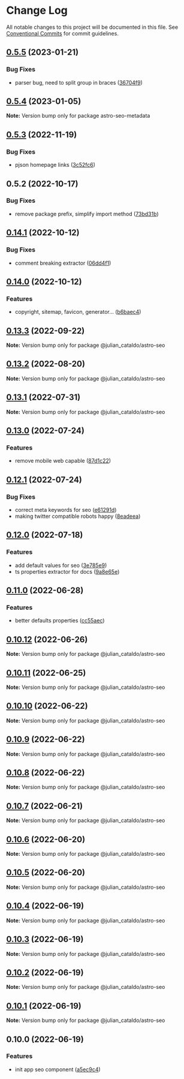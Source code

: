 # Change Log

All notable changes to this project will be documented in this file.
See [Conventional Commits](https://conventionalcommits.org) for commit guidelines.

## [0.5.5](https://github.com/JulianCataldo/web-garden/compare/astro-seo-metadata@0.5.4...astro-seo-metadata@0.5.5) (2023-01-21)

### Bug Fixes

- parser bug, need to split group in braces ([36704f9](https://github.com/JulianCataldo/web-garden/commit/36704f9856772024abeb1fdf32f0d059af281948))

## [0.5.4](https://github.com/JulianCataldo/web-garden/compare/astro-seo-metadata@0.5.3...astro-seo-metadata@0.5.4) (2023-01-05)

**Note:** Version bump only for package astro-seo-metadata

## [0.5.3](https://github.com/JulianCataldo/web-garden/compare/astro-seo-metadata@0.5.2...astro-seo-metadata@0.5.3) (2022-11-19)

### Bug Fixes

- pjson homepage links ([3c52fc6](https://github.com/JulianCataldo/web-garden/commit/3c52fc692feda650e6fbb227f30c7c170e514308))

## 0.5.2 (2022-10-17)

### Bug Fixes

- remove package prefix, simplify import method ([73bd31b](https://github.com/JulianCataldo/web-garden/commit/73bd31bf1f501624036a74a3f19c5bf83cc9c0a4))

## [0.14.1](https://github.com/JulianCataldo/web-garden/compare/@julian_cataldo/astro-seo@0.14.0...@julian_cataldo/astro-seo@0.14.1) (2022-10-12)

### Bug Fixes

- comment breaking extractor ([06dd4f1](https://github.com/JulianCataldo/web-garden/commit/06dd4f1278a4525c0dd2938bbadf2430b242d8be))

## [0.14.0](https://github.com/JulianCataldo/web-garden/compare/@julian_cataldo/astro-seo@0.13.3...@julian_cataldo/astro-seo@0.14.0) (2022-10-12)

### Features

- copyright, sitemap, favicon, generator… ([b6baec4](https://github.com/JulianCataldo/web-garden/commit/b6baec430ba9c4e8693d6bdc22a7baae2667e710))

## [0.13.3](https://github.com/JulianCataldo/web-garden/compare/@julian_cataldo/astro-seo@0.13.2...@julian_cataldo/astro-seo@0.13.3) (2022-09-22)

**Note:** Version bump only for package @julian_cataldo/astro-seo

## [0.13.2](https://github.com/JulianCataldo/web-garden/compare/@julian_cataldo/astro-seo@0.13.1...@julian_cataldo/astro-seo@0.13.2) (2022-08-20)

**Note:** Version bump only for package @julian_cataldo/astro-seo

## [0.13.1](https://github.com/JulianCataldo/web-garden/compare/@julian_cataldo/astro-seo@0.13.0...@julian_cataldo/astro-seo@0.13.1) (2022-07-31)

**Note:** Version bump only for package @julian_cataldo/astro-seo

## [0.13.0](https://github.com/JulianCataldo/web-garden/compare/@julian_cataldo/astro-seo@0.12.1...@julian_cataldo/astro-seo@0.13.0) (2022-07-24)

### Features

- remove mobile web capable ([87d1c22](https://github.com/JulianCataldo/web-garden/commit/87d1c22275381be50f6ba45f2cd8f3c528da04ec))

## [0.12.1](https://github.com/JulianCataldo/web-garden/compare/@julian_cataldo/astro-seo@0.12.0...@julian_cataldo/astro-seo@0.12.1) (2022-07-24)

### Bug Fixes

- correct meta keywords for seo ([e61291d](https://github.com/JulianCataldo/web-garden/commit/e61291d3c4f42ceda591f0ba9358de8db5608736))
- making twitter compatible robots happy ([8eadeea](https://github.com/JulianCataldo/web-garden/commit/8eadeea23673ef029109b308def53ec9c38e714d))

## [0.12.0](https://github.com/JulianCataldo/web-garden/compare/@julian_cataldo/astro-seo@0.11.0...@julian_cataldo/astro-seo@0.12.0) (2022-07-18)

### Features

- add default values for seo ([3e785e9](https://github.com/JulianCataldo/web-garden/commit/3e785e9217892d5966d97fbaed908c360c0315bb))
- ts properties extractor for docs ([9a8e65e](https://github.com/JulianCataldo/web-garden/commit/9a8e65ed1b11f5ab70596fad34bd839cb41ee7dc))

## [0.11.0](https://github.com/JulianCataldo/web-garden/compare/@julian_cataldo/astro-seo@0.10.12...@julian_cataldo/astro-seo@0.11.0) (2022-06-28)

### Features

- better defaults properties ([cc55aec](https://github.com/JulianCataldo/web-garden/commit/cc55aecd0ea8051ab268c391cb5a28372d7ca896))

## [0.10.12](https://github.com/JulianCataldo/web-garden/compare/@julian_cataldo/astro-seo@0.10.11...@julian_cataldo/astro-seo@0.10.12) (2022-06-26)

**Note:** Version bump only for package @julian_cataldo/astro-seo

## [0.10.11](https://github.com/JulianCataldo/web-garden/compare/@julian_cataldo/astro-seo@0.10.10...@julian_cataldo/astro-seo@0.10.11) (2022-06-25)

**Note:** Version bump only for package @julian_cataldo/astro-seo

## [0.10.10](https://github.com/JulianCataldo/web-garden/compare/@julian_cataldo/astro-seo@0.10.9...@julian_cataldo/astro-seo@0.10.10) (2022-06-22)

**Note:** Version bump only for package @julian_cataldo/astro-seo

## [0.10.9](https://github.com/JulianCataldo/web-garden/compare/@julian_cataldo/astro-seo@0.10.8...@julian_cataldo/astro-seo@0.10.9) (2022-06-22)

**Note:** Version bump only for package @julian_cataldo/astro-seo

## [0.10.8](https://github.com/JulianCataldo/web-garden/compare/@julian_cataldo/astro-seo@0.10.7...@julian_cataldo/astro-seo@0.10.8) (2022-06-22)

**Note:** Version bump only for package @julian_cataldo/astro-seo

## [0.10.7](https://github.com/JulianCataldo/web-garden/compare/@julian_cataldo/astro-seo@0.10.6...@julian_cataldo/astro-seo@0.10.7) (2022-06-21)

**Note:** Version bump only for package @julian_cataldo/astro-seo

## [0.10.6](https://github.com/JulianCataldo/web-garden/compare/@julian_cataldo/astro-seo@0.10.5...@julian_cataldo/astro-seo@0.10.6) (2022-06-20)

**Note:** Version bump only for package @julian_cataldo/astro-seo

## [0.10.5](https://github.com/JulianCataldo/web-garden/compare/@julian_cataldo/astro-seo@0.10.4...@julian_cataldo/astro-seo@0.10.5) (2022-06-20)

**Note:** Version bump only for package @julian_cataldo/astro-seo

## [0.10.4](https://github.com/JulianCataldo/web-garden/compare/@julian_cataldo/astro-seo@0.10.3...@julian_cataldo/astro-seo@0.10.4) (2022-06-19)

**Note:** Version bump only for package @julian_cataldo/astro-seo

## [0.10.3](https://github.com/JulianCataldo/web-garden/compare/@julian_cataldo/astro-seo@0.10.2...@julian_cataldo/astro-seo@0.10.3) (2022-06-19)

**Note:** Version bump only for package @julian_cataldo/astro-seo

## [0.10.2](https://github.com/JulianCataldo/web-garden/compare/@julian_cataldo/astro-seo@0.10.1...@julian_cataldo/astro-seo@0.10.2) (2022-06-19)

**Note:** Version bump only for package @julian_cataldo/astro-seo

## [0.10.1](https://github.com/JulianCataldo/web-garden/compare/@julian_cataldo/astro-seo@0.10.0...@julian_cataldo/astro-seo@0.10.1) (2022-06-19)

**Note:** Version bump only for package @julian_cataldo/astro-seo

## 0.10.0 (2022-06-19)

### Features

- init app seo component ([a5ec9c4](https://github.com/JulianCataldo/web-garden/commit/a5ec9c4e6de454addc0b9c499d28f0f6b3ea3515))
